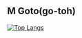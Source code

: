 ## M Goto(go-toh)
[![Top Langs](https://github-readme-stats.vercel.app/api/top-langs/?username=go-toh&layout=compact)](https://github.com/anuraghazra/github-readme-stats)

